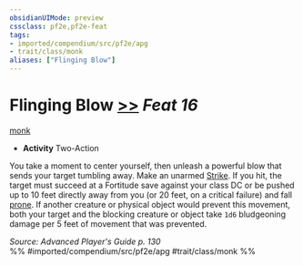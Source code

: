 ```yaml
---
obsidianUIMode: preview
cssclass: pf2e,pf2e-feat
tags:
- imported/compendium/src/pf2e/apg
- trait/class/monk
aliases: ["Flinging Blow"]
---
```

# Flinging Blow  [>>](chapter-9-playing-the-game.md#Actions "Two-Action") *Feat 16*  
[monk](rules/traits/monk.md)  

- **Activity** Two-Action

You take a moment to center yourself, then unleash a powerful blow that sends your target tumbling away. Make an unarmed [Strike](strike.md). If you hit, the target must succeed at a Fortitude save against your class DC or be pushed up to 10 feet directly away from you (or 20 feet, on a critical failure) and fall [prone](conditions.md#Prone). If another creature or physical object would prevent this movement, both your target and the blocking creature or object take `1d6` bludgeoning damage per 5 feet of movement that was prevented.

*Source: Advanced Player's Guide p. 130*  
%% #imported/compendium/src/pf2e/apg #trait/class/monk %%